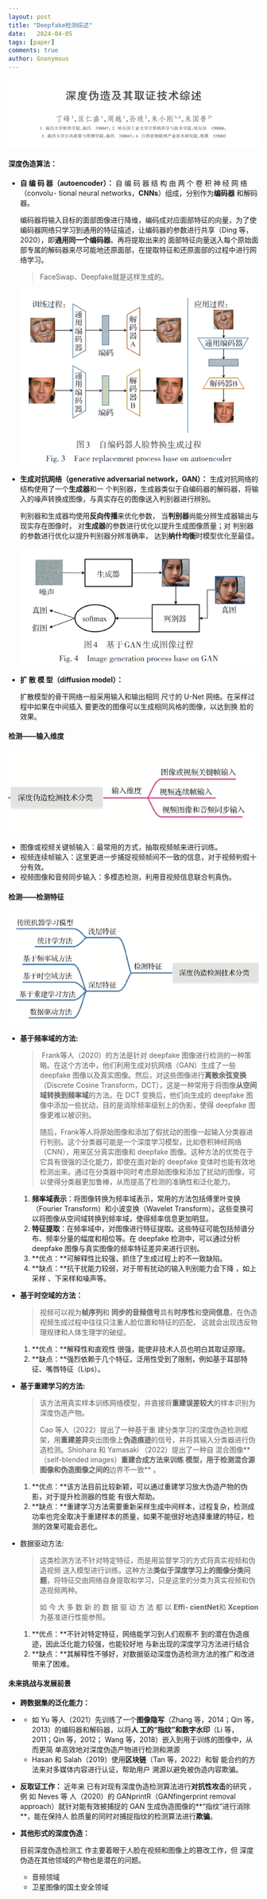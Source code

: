```yaml
---
layout: post
title: "Deepfake检测综述"
date:   2024-04-05
tags: [paper]
comments: true
author: Gnonymous
---
```


<center><img src="../images/Deepfake%E7%BB%BC%E8%BF%B0.png">
</center>

#### 深度伪造算法：

* **自 编 码 器（autoencoder）：**
  自 编 码 器 结 构 由 两 个 卷 积 神 经 网 络（convolu⁃ tional neural networks，**CNNs**）组成，分别作为**编码器** 和解码器。

  编码器将输入目标的面部图像进行降维，编码成对应面部特征的向量，为了使编码器网络只学习到通用的特征描述，让编码器的参数进行共享（Ding 等，2020），即**通用同一个编码器**。再将提取出来的 面部特征向量送入每个原始面部专属的解码器来尽可能地还原面部，在提取特征和还原面部的过程中进行网络学习。

  > FaceSwap、Deepfake就是这样生成的。

  <center><img src=" ../images/Deepfake_autocoder.png">

* **生成对抗网络（generative adversarial network，GAN）：**
  生成对抗网络的结构使用了一个**生成器**和一 个判别器，生成器类似于自编码器的解码器，将输入的噪声转换成图像，与真实存在的图像送入判别器进行辨别。

  判别器和生成器均使用**反向传播**来优化参数， 当**判别器**尚能分辨生成器输出与现实存在图像时， 对**生成器**的参数进行优化以提升生成图像质量；对 判别器的参数进行优化以提升判别器分辨准确率， 达到**纳什均衡**时模型优化至最佳。
  <center><img src="../images/Deepfake_gan.png">
  
  
* **扩 散 模 型（diffusion model）：**

  扩散模型的骨干网络一般采用输入和输出相同 尺寸的 U-Net 网络。在采样过程中如果在中间插入 要更改的图像可以生成相同风格的图像，以达到换 脸的效果。

#### 检测——输入维度

<center><img src="../images/Deepfake_shuruweidu.png"></center>


* 图像或视频关键帧输入：最常用的方式，抽取视频帧来进行训练。
* 视频连续帧输入：这里更进一步捕捉视频帧间不一致的信息，对于视频判假十分有效。
* 视频图像和音频同步输入：多模态检测，利用音视频信息联合判真伪。

#### 检测——检测特征

<center><img src="../images/Deepfake_jiancetezheng.png"></center>


* **基于频率域的方法:**

  >​	Frank等人（2020）的方法是针对 deepfake 图像进行检测的一种策略。在这个方法中，他们利用生成对抗网络（GAN）生成了一些 deepfake 图像以及真实图像。然后，对这些图像进行**离散余弦变换**（Discrete Cosine Transform，DCT），这是一种常用于将图像**从空间域转换到频率域**的方法。在 DCT 变换后，他们向生成的 deepfake 图像中添加一些扰动，目的是消除频率级别上的伪影，使得 deepfake 图像更难以被识别。
  >
  >​	随后，Frank等人将原始图像和添加了假扰动的图像一起输入分类器进行判别。这个分类器可能是一个深度学习模型，比如卷积神经网络（CNN），用来区分真实图像和 deepfake 图像。这种方法的优势在于它具有很强的泛化能力，即使在面对新的 deepfake 变体时也能有效地检测出来。通过在分类器中同时考虑原始图像和添加了扰动的图像，可以使得分类器更加鲁棒，从而提高了检测的准确性和泛化能力。

  1. **频率域表示**：将图像转换为频率域表示，常用的方法包括傅里叶变换（Fourier Transform）和小波变换（Wavelet Transform）。这些变换可以将图像从空间域转换到频率域，使得频率信息更加明显。
  2. **特征提取**：在频率域中，对图像进行特征提取。这些特征可能包括频谱分布、频率分量的幅度和相位等。在 deepfake 检测中，可以通过分析 deepfake 图像与真实图像的频率特征差异来进行识别。
  3. **优点：**可解释性比较强，抓住了生成过程上的不一致缺陷。
  4. **缺点：**抗干扰能力较弱，对于带有扰动的输入判别能力会下降 ，如上采样 、下采样和噪声等。

* **基于时空域的方法：**

  >视频可以视为**帧序列**和 **同步的音频信号**具有**时序性**和**空间信息**，在伪造视频生成过程中往往只注重人脸位置和特征的匹配， 这就会出现违反物理规律和人体生理学的破绽。

  1. **优点：**解释性和直观性 很强，能使非技术人员也明白其取证原理。
  2. **缺点：**强烈依赖于几个特征，泛用性受到了限制，例如基于耳部特征、嘴唇特征（Lips）。

* **基于重建学习的方法:**

  > 该方法用真实样本训练网络模型，并直接将**重建误差较大**的样本识别为深度伪造产物。
  >
  > Cao 等人（2022）提出了一种基于重 建分类学习的深度伪造检测框架，用**重建差异**突出图像上**伪造痕迹**的信号，并将其输入分类器进行伪 造检测。Shiohara 和 Yamasaki （2022）提出了一种自 混合图像**（self-blended images）**重建合成方法来训练 模型，用于检测混合源图像和伪造图像之间的**边界不一致** 。

  1. **优点：**该方法目前比较新颖，可以通过重建学习放大伪造产物的伪影，对于提升检测器的性能 有很大帮助。
  2. **缺点：**重建学习方法需要重新采样生成中间样本，过程复杂，检测成功率也完全取决于重建样本的质量，如果不能很好地选择重建的特征，检测的效果可能会恶化。

* 数据驱动方法:

  >这类检测方法不针对特定特征，而是用监督学习的方式将真实视频和伪造视频 送入模型进行训练。这种方法**类似于深度学习上的图像分类问题**，将特征交由网络自身提取和学习，只是这里的分类为真实视频和伪造视频两种。
  >
  >如 今 大 多 数 新 的 数 据 驱 动 方 法 都 以 **Effi⁃ cientNet**和 **Xception** 为基准进行性能参照。

  1. **优点：**不针对特定特征，网络能学习到人们观察不 到的潜在伪造痕迹，因此泛化能力较强，也能较好地 与新出现的深度学习方法进行结合
  2. **缺点：**其解释性不够好，对数据驱动深度伪造检测方法的推广和改进带来了困难。

#### 未来挑战与发展前景

* **跨数据集的泛化能力：**

* * 如 Yu 等人（2021）先训练了一个**图像隐写**（Zhang 等，2014；Qin 等，2013）的编码器和解码器，以将**人 工的“指纹”和数字水印**（Li 等，2011；Qin 等，2012； Wang 等，2018）嵌入到用于训练的图像中，从而更简 单高效地对深度伪造产物进行检测和溯源
  * Hasan 和 Salah（2019）使用**区块链**（Tan 等，2022）和智 能合约的方法来对多媒体内容进行认证，帮助用户 溯源以避免被伪造内容欺骗。

* **反取证工作：**
  近年来 已有对现有深度伪造检测算法进行**对抗性攻击**的研究 ，例 如 Neves 等 人（2020）的 GANprintR（GANfingerprint removal approach）就针对能有效被捕捉的 GAN 生成伪造图像的**“指纹”进行消除**，能在保持人 脸质量的同时对捕捉指纹的检测算法进行**欺骗**。

* **其他形式的深度伪造：**

  目前深度伪造检测工 作主要着眼于人脸在视频和图像上的篡改工作，但 深度伪造在其他领域的产物也是潜在的问题。

  * 音频领域
  * 卫星图像的国土安全领域



















